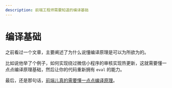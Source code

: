 ```yaml
---
description: 前端工程师需要知道的编译基础
---
```


# 编译基础

之前看过一个文章，主要阐述了为什么说懂编译原理是可以为所欲为的。

比如说他举了个例子，如何实现绕过微信小程序的审核实现热更新，这就需要懂一点点编译原理基础，然后让你的代码重新拥有 `eval` 的能力。

最后，还是那句话，[前端儿真的需要懂一点点编译原理](http://fullstack.blog/2017/06/24/大前端开发者需要了解的基础编译原理和语言知识/?nsukey=rUvDyBYKXUFLZHzd1GO76pWNdqXvVtKwhugdplbqb%2FlVbNuGn5rTFddfF55VoZHw4NqHboyWRfLOCH6CTmq0RtRStYuig6Kx%2FMSsM%2FoCsrH6CaHCyAu2OdkNn0CK2l08PCYTV4F9gBHVoMbUkfnXsBvbaBtarJbsz2%2BBo2HQg73lORR6fBPsiv07X%2F%2BQsRGq)。

